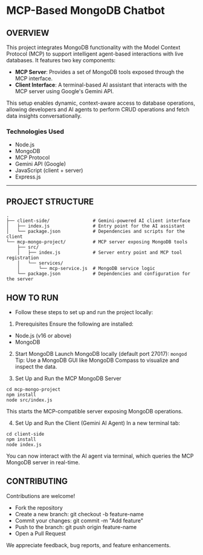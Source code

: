# MCP-Based MongoDB Chatbot

## OVERVIEW

This project integrates MongoDB functionality with the Model Context Protocol (MCP) to support intelligent agent-based interactions with live databases. It features two key components:

- **MCP Server**: Provides a set of MongoDB tools exposed through the MCP interface.
- **Client Interface**: A terminal-based AI assistant that interacts with the MCP server using Google's Gemini API.

This setup enables dynamic, context-aware access to database operations, allowing developers and AI agents to perform CRUD operations and fetch data insights conversationally.

### Technologies Used

- Node.js
- MongoDB
- MCP Protocol
- Gemini API (Google)
- JavaScript (client + server)
- Express.js

---

## PROJECT STRUCTURE

```plaintext
.
├── client-side/                # Gemini-powered AI client interface
│   ├── index.js                # Entry point for the AI assistant
│   └── package.json            # Dependencies and scripts for the client
└── mcp-mongo-project/          # MCP server exposing MongoDB tools
    ├── src/
    │   ├── index.js            # Server entry point and MCP tool registration
    │   └── services/
    │       └── mcp-service.js  # MongoDB service logic
    └── package.json            # Dependencies and configuration for the server
```

## HOW TO RUN
- Follow these steps to set up and run the project locally:

1. Prerequisites
Ensure the following are installed:

- Node.js (v16 or above)
- MongoDB

2. Start MongoDB
Launch MongoDB locally (default port 27017):
``` mongod ```
Tip: Use a MongoDB GUI like MongoDB Compass to visualize and inspect the data.

3. Set Up and Run the MCP MongoDB Server
```
cd mcp-mongo-project
npm install
node src/index.js
```
This starts the MCP-compatible server exposing MongoDB operations.

4. Set Up and Run the Client (Gemini AI Agent)
In a new terminal tab:
```
cd client-side
npm install
node index.js
```
You can now interact with the AI agent via terminal, which queries the MCP MongoDB server in real-time.

## CONTRIBUTING
Contributions are welcome!

- Fork the repository
- Create a new branch: git checkout -b feature-name
- Commit your changes: git commit -m "Add feature"
- Push to the branch: git push origin feature-name
- Open a Pull Request

We appreciate feedback, bug reports, and feature enhancements.
